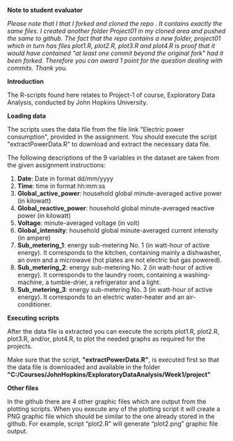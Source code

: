 <p><b>Note to student evaluator</b>
</p>
<i>Please note that I that I forked and cloned the repo <https://github.com/rdpeng/ExData_Plotting1>. It contains exactly the same files. I created another folder Project01 in my cloned area and pushed the same to github. The fact that the repo contains a new folder, project01 which in turn has files plot1.R, plot2.R, plot3.R and plot4.R is proof that it would have contained "at least one commit beyond the original fork" had it been forked. Therefore you can award 1 point for the question dealing with commits. Thank you.
</i>
<p><b>Introduction
</b></p>
The R-scripts found here relates to Project-1 of course, Exploratory Data Analysis, conducted by John Hopkins University.</p>  

<p><b>Loading data
</b></p>
The scripts uses the data file from the file link "Electric power consumption", provided in the assignment.  You should execute the script "extractPowerData.R" to download and extract the necessary data file.

The following descriptions of the 9 variables in the dataset are taken from the given assignment instructions:

<ol>
<li><b>Date</b>: Date in format dd/mm/yyyy </li>
<li><b>Time</b>: time in format hh:mm:ss </li>
<li><b>Global_active_power</b>: household global minute-averaged active power (in kilowatt) </li>
<li><b>Global_reactive_power</b>: household global minute-averaged reactive power (in kilowatt) </li>
<li><b>Voltage</b>: minute-averaged voltage (in volt) </li>
<li><b>Global_intensity</b>: household global minute-averaged current intensity (in ampere) </li>
<li><b>Sub_metering_1</b>: energy sub-metering No. 1 (in watt-hour of active energy). It corresponds to the kitchen, containing mainly a dishwasher, an oven and a microwave (hot plates are not electric but gas powered). </li>
<li><b>Sub_metering_2</b>: energy sub-metering No. 2 (in watt-hour of active energy). It corresponds to the laundry room, containing a washing-machine, a tumble-drier, a refrigerator and a light. </li>
<li><b>Sub_metering_3</b>: energy sub-metering No. 3 (in watt-hour of active energy). It corresponds to an electric water-heater and an air-conditioner.</li>
</ol>
<p><b>Executing scripts</b></p>
After the data file is extracted you can execute the scripts plot1.R, plot2.R, plot3.R, and/or, plot4.R, to plot the needed graphs as required for the projects. 

Make sure that the script, <b>"extractPowerData.R"</b>, is executed first so that the data file is downloaded and available in the folder <b>"C:/Courses/JohnHopkins/ExploratoryDataAnalysis/Week1/project"</b>
<p><b>Other files</b></p>
In the github there are 4 other graphic files which are output from the plotting scripts.  When you execute any of the plotting script it will create a PNG graphic file which should be similar to the one already stored in the github. For example, script “plot2.R” will generate “plot2.png” graphic file output.
